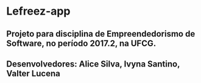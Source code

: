 # Lefreez-app
## Projeto para disciplina de Empreendedorismo de Software, no período 2017.2, na UFCG.
## Desenvolvedores: Alice Silva, Ivyna Santino, Valter Lucena
